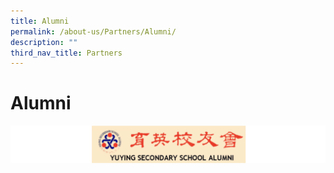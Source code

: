 ```yaml
---
title: Alumni
permalink: /about-us/Partners/Alumni/
description: ""
third_nav_title: Partners
---
```

Alumni
======

![](/images/Alumni.png)